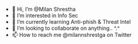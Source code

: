 - 👋 Hi, I’m @Milan Shrestha
- 👀 I’m interested in Info Sec
- 🌱 I’m currently learning Anti-phish & Threat Intel
- 💞️ I’m looking to collaborate on anything.. ^.^
- 📫 How to reach me @milannshrestga on Twitter

<!---
shrestha-milann/shrestha-milann is a ✨ special ✨ repository because its `README.md` (this file) appears on your GitHub profile.
You can click the Preview link to take a look at your changes.
--->
